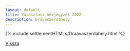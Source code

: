 ```yaml
---
layout: default
title: Választási névjegyzék 2022
description: Drávaszerdahely
---
```


{% include settlementHTMLs/Draavaszerdahely.html %}

[Vissza](./)